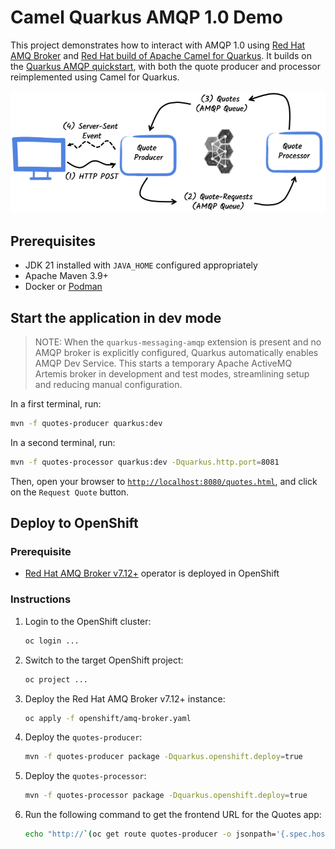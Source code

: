 Camel Quarkus AMQP 1.0 Demo
============================

This project demonstrates how to interact with AMQP 1.0 using [Red Hat AMQ Broker](https://docs.redhat.com/en/documentation/red_hat_amq_broker) and [Red Hat build of Apache Camel for Quarkus](https://docs.redhat.com/en/documentation/red_hat_build_of_apache_camel/4.8#Red%20Hat%20build%20of%20Apache%20Camel%20for%20Quarkus).
It builds on the [Quarkus AMQP quickstart](https://quarkus.io/guides/amqp), with both the quote producer and processor reimplemented using Camel for Quarkus.

![](./doc_images/quote-app.png)


## Prerequisites

- JDK 21 installed with `JAVA_HOME` configured appropriately
- Apache Maven 3.9+
- Docker or [Podman](https://podman-desktop.io/)

## Start the application in dev mode

> NOTE: When the `quarkus-messaging-amqp` extension is present and no AMQP broker is explicitly configured, Quarkus automatically enables AMQP Dev Service. This starts a temporary Apache ActiveMQ Artemis broker in development and test modes, streamlining setup and reducing manual configuration.

In a first terminal, run:

```bash
mvn -f quotes-producer quarkus:dev
```

In a second terminal, run:

```bash
mvn -f quotes-processor quarkus:dev -Dquarkus.http.port=8081
```  

Then, open your browser to [`http://localhost:8080/quotes.html`](http://localhost:8080/quotes.html), and click on the `Request Quote` button.

## Deploy to OpenShift

### Prerequisite

- [Red Hat AMQ Broker v7.12+](https://docs.redhat.com/en/documentation/red_hat_amq_broker/7.12) operator is deployed in OpenShift

### Instructions

1. Login to the OpenShift cluster:
    ```bash
    oc login ...
    ```
2. Switch to the target OpenShift project:
    ```bash
    oc project ...
    ```
3. Deploy the Red Hat AMQ Broker v7.12+ instance:
    ```bash
    oc apply -f openshift/amq-broker.yaml
    ```
4. Deploy the `quotes-producer`:
    ```bash
    mvn -f quotes-producer package -Dquarkus.openshift.deploy=true
    ```
5. Deploy the `quotes-processor`:
    ```bash
    mvn -f quotes-processor package -Dquarkus.openshift.deploy=true
    ```
6. Run the following command to get the frontend URL for the Quotes app:
    ```bash
    echo "http://`(oc get route quotes-producer -o jsonpath='{.spec.host}')`/quotes.html"
    ```